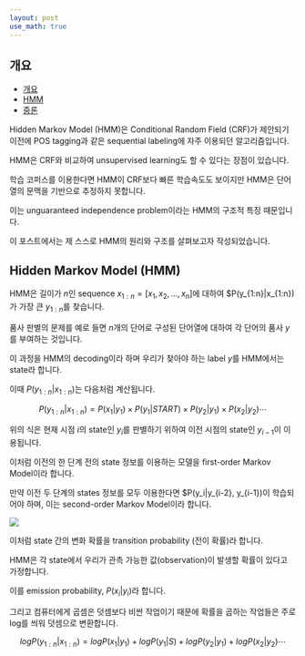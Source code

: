 ```yaml
---
layout: post
use_math: true
---
```



## 개요
- [개요](#개요)
- [HMM](#Hidden-Markov-Model-(HMM))
- [중론](#중론)

Hidden Markov Model (HMM)은 Conditional Random Field (CRF)가 제안되기 이전에 POS tagging과 같은 sequential labeling에 자주 이용되던 알고리즘입니다.

HMM은 CRF와 비교하여 unsupervised learning도 할 수 있다는 장점이 있습니다.

학습 코퍼스를 이용한다면 HMM이 CRF보다 빠른 학습속도도 보이지만 HMM은 단어열의 문맥을 기반으로 추정하지 못합니다.

이는 unguaranteed independence problem이라는 HMM의 구조적 특징 때문입니다.

이 포스트에서는 제 스스로 HMM의 원리와 구조를 살펴보고자 작성되었습니다.

## Hidden Markov Model (HMM)

HMM은 길이가 $n$인 sequence $x_{1:n} = [x_1, x_2, ..., x_n]$에 대하여 $P(y_{1:n}|x_{1:n})가 가장 큰 $y_{1:n}$를 찾습니다.

품사 판별의 문제를 예로 들면 $n$개의 단어로 구성된 단어열에 대하여 각 단어의 품사 $y$를 부여하는 것입니다.

이 과정을 HMM의 decoding이라 하며 우리가 찾아야 하는 label $y$를 HMM에서는 state라 합니다.

이때 $P(y_{1:n}|x_{1:n})$는 다음처럼 계산됩니다.

$$
P(y_{1:n} \vert x_{1:n}) = P(x_1 \vert y_1) \times P(y_1 \vert START) \times P(y_2 \vert y_1) \times P(x_2 \vert y_2) \cdots
$$

위의 식은 현재 시점 $i$의 state인 $y_i$를 판별하기 위하여 이전 시점의 state인 $y_{i-1}$이 이용됩니다.

이처럼 이전의 한 단계 전의 state 정보를 이용하는 모델을 first-order Markov Model이라 합니다.

만약 이전 두 단계의 states 정보를 모두 이용한다면 $P(y_i|y_{i-2}, y_{i-1})이 학습되어야 하며, 이는 second-order Markov Model이라 합니다.

![](https://tva1.sinaimg.cn/large/e6c9d24egy1h1dxb8qie9j20e503674a.jpg)

이처럼 state 간의 변화 확률을 transition probability (전이 확률)라 합니다.

HMM은 각 state에서 우리가 관측 가능한 값(observation)이 발생할 확률이 있다고 가정합니다.

이를 emission probability, $P(x_i|y_i)$라 합니다.

그리고 컴퓨터에게 곱셈은 덧셈보다 비싼 작업이기 때문에 확률을 곱하는 작업들은 주로 log를 씌워 덧셈으로 변환합니다.

$$
log P(y_{1:n} \vert x_{1:n}) = log P(x_1 \vert y_1)+ log P(y_1 \vert S) + log P(y_2 \vert y_1) + log P(x_2 \vert y_2) \cdots
$$